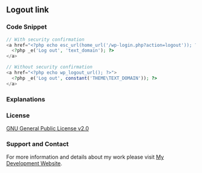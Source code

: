 ## Logout link

### Code Snippet

```php
// With security confirmation 
<a href="<?php echo esc_url(home_url('/wp-login.php?action=logout')); ?>">
  <?php _e('Log out', 'text_domain'); ?>
</a>
```
```php
// Without security confirmation
<a href="<?php echo wp_logout_url(); ?>">
  <?php _e('Log out', constant('THEME\TEXT_DOMAIN')); ?>
</a>
```
### Explanations

### License

[GNU General Public License v2.0](https://github.com/dedewiweka/snippets/blob/main/LICENSE)

### Support and Contact

For more information and details about my work please visit [My Development Website](https://dede.wiweka.com/development).